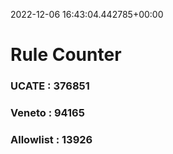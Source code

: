 2022-12-06 16:43:04.442785+00:00
# Rule Counter 
 ### UCATE : 376851

 ### Veneto : 94165

 ### Allowlist : 13926